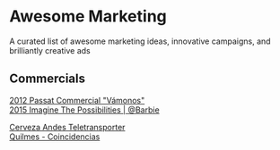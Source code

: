 # Awesome Marketing
A curated list of awesome marketing ideas, innovative campaigns, and brilliantly creative ads


## Commercials
[2012 Passat Commercial "Vámonos"](https://www.youtube.com/watch?v=RUqjKiGyPZ0) <br />
[2015 Imagine The Possibilities | ‪@Barbie‬](https://www.youtube.com/watch?v=l1vnsqbnAkk) <br />



[Cerveza Andes Teletransporter](https://www.youtube.com/watch?v=9Q8bascdOLk&t=191s) <br />
[Quilmes - Coincidencias](https://www.youtube.com/watch?v=d194HTo_Px4) <br />

